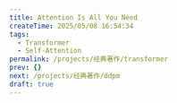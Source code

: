 ```yaml
---
title: Attention Is All You Need
createTime: 2025/05/08 16:54:34
tags:
  - Transformer
  - Self-Attention
permalink: /projects/经典著作/transformer
prev: {}
next: /projects/经典著作/ddpm
draft: true
---
```


